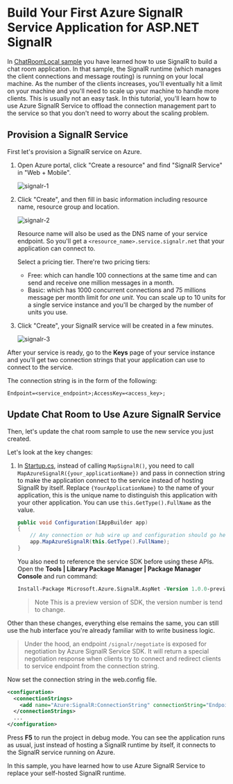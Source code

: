 # Build Your First Azure SignalR Service Application for ASP.NET SignalR

In [ChatRoomLocal sample](../ChatRoomLocal) you have learned how to use SignalR to build a chat room application. In that sample, the SignalR runtime (which manages the client connections and message routing) is running on your local machine. As the number of the clients increases, you'll eventually hit a limit on your machine and you'll need to scale up your machine to handle more clients. This is usually not an easy task. In this tutorial, you'll learn how to use Azure SignalR Service to offload the connection management part to the service so that you don't need to worry about the scaling problem.

## Provision a SignalR Service

First let's provision a SignalR service on Azure.

1. Open Azure portal, click "Create a resource" and find "SignalR Service" in "Web + Mobile".

   ![signalr-1](../../docs/images/signalr-1.png)

2. Click "Create", and then fill in basic information including resource name, resource group and location.

   ![signalr-2](../../docs/images/signalr-2.png)

   Resource name will also be used as the DNS name of your service endpoint. So you'll get a `<resource_name>.service.signalr.net` that your application can connect to.

   Select a pricing tier. There're two pricing tiers:
   
   * Free: which can handle 100 connections at the same time and can send and receive one million messages in a month.
   * Basic: which has 1000 concurrent connections and 75 millions message per month limit for *one unit*. You can scale up to 10 units for a single service instance and you'll be charged by the number of units you use.

3. Click "Create", your SignalR service will be created in a few minutes.

   ![signalr-3](../../docs/images/signalr-3.png)

After your service is ready, go to the **Keys** page of your service instance and you'll get two connection strings that your application can use to connect to the service.

The connection string is in the form of the following:

```
Endpoint=<service_endpoint>;AccessKey=<access_key>;
```

## Update Chat Room to Use Azure SignalR Service

Then, let's update the chat room sample to use the new service you just created.

Let's look at the key changes:

1.  In [Startup.cs](Startup.cs), instead of calling `MapSignalR()`, you need to call `MapAzureSignalR({your_applicationName})` and pass in connection string to make the application connect to the service instead of hosting SignalR by itself. Replace `{YourApplicationName}` to the name of your application, this is the unique name to distinguish this application with your other application. You can use `this.GetType().FullName` as the value.

    ```cs
    public void Configuration(IAppBuilder app)
    {
        // Any connection or hub wire up and configuration should go here
        app.MapAzureSignalR(this.GetType().FullName);
    }
    ```

    You also need to reference the service SDK before using these APIs. Open the **Tools | Library Package Manager | Package Manager Console** and run command:

    ```ps
    Install-Package Microsoft.Azure.SignalR.AspNet -Version 1.0.0-preview1-aspnet-0003 -Source https://www.myget.org/F/azure-signalr-dev/api/v3/index.json
    ```

    > Note
    > This is a preview version of SDK, the version number is tend to change.

Other than these changes, everything else remains the same, you can still use the hub interface you're already familiar with to write business logic.

> Under the hood, an endpoint `/signalr/negotiate` is exposed for negotiation by Azure SignalR Service SDK. It will return a special negotiation response when clients try to connect and redirect clients to service endpoint from the connection string.

Now set the connection string in the web.config file.

```xml
<configuration>
  <connectionStrings>
    <add name="Azure:SignalR:ConnectionString" connectionString="Endpoint=...;AccessKey=..."/>
  </connectionStrings>
  ...
</configuration>
```

Press **F5** to run the project in debug mode. You can see the application runs as usual, just instead of hosting a SignalR runtime by itself, it connects to the SignalR service running on Azure.

In this sample, you have learned how to use Azure SignalR Service to replace your self-hosted SignalR runtime.
